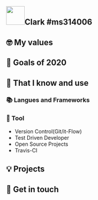 ## <img width="50px" src="https://raw.githubusercontent.com/ms314006/ms314006/basic/resource/gqsm.png" />Clark #ms314006


## 🤓 My values



## 🔭 Goals of 2020



## 🧠 That I know and use
### 📚 Langues and Frameworks


### 🔧 Tool
- Version Control(Git/it-Flow)
- Test Driven Developer
- Open Source Projects
- Travis-CI

## 💡 Projects


## 🔗 Get in touch
